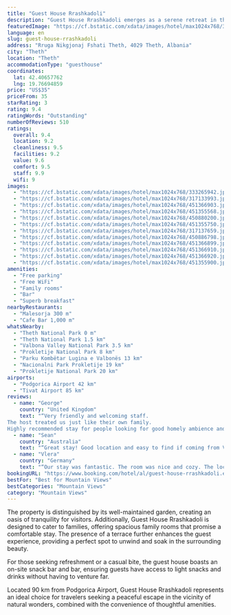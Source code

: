 ```yaml
---
title: "Guest House Rrashkadoli"
description: "Guest House Rrashkadoli emerges as a serene retreat in the heart of Theth, located within the picturesque Shkoder County region and a stone's throw from the breathtaking Theth National Park."
featuredImage: "https://cf.bstatic.com/xdata/images/hotel/max1024x768/333265942.jpg?k=4f2ba447ad36e13a3d451c09c4179eb7e3bb88cc80a34cb9b060821f02d9496d&o=&hp=1"
language: en
slug: guest-house-rrashkadoli
address: "Rruga Nikgjonaj Fshati Theth, 4029 Theth, Albania"
city: "Theth"
location: "Theth"
accommodationType: "guesthouse"
coordinates:
  lat: 42.40657762
  lng: 19.76694859
price: "US$35"
priceFrom: 35
starRating: 3
rating: 9.4
ratingWords: "Outstanding"
numberOfReviews: 510
ratings:
  overall: 9.4
  location: 9.2
  cleanliness: 9.5
  facilities: 9.2
  value: 9.6
  comfort: 9.5
  staff: 9.9
  wifi: 9
images:
  - "https://cf.bstatic.com/xdata/images/hotel/max1024x768/333265942.jpg?k=4f2ba447ad36e13a3d451c09c4179eb7e3bb88cc80a34cb9b060821f02d9496d&o=&hp=1"
  - "https://cf.bstatic.com/xdata/images/hotel/max1024x768/317133993.jpg?k=4591216d5bf4f338b7fda6945b815a4b30dd2ee959d8e800ded1fb8c6b110706&o=&hp=1"
  - "https://cf.bstatic.com/xdata/images/hotel/max1024x768/451366903.jpg?k=7fad65f49d9ec91fa7bd08357b74f734506f8c4409fca7e6e1f781f13ca40aef&o=&hp=1"
  - "https://cf.bstatic.com/xdata/images/hotel/max1024x768/451355568.jpg?k=01daa409d18c643c57b2535a7ca8b1af3f7d404b7db373ba65b409df1c4739c4&o=&hp=1"
  - "https://cf.bstatic.com/xdata/images/hotel/max1024x768/450880200.jpg?k=14a34c05ce9db6ef987b9712ebd6572b788d371b8777cae30495e2071f9f6b86&o=&hp=1"
  - "https://cf.bstatic.com/xdata/images/hotel/max1024x768/451355750.jpg?k=7b0c764d1e87abcf6ea4aacc5bd0fb7d3ea3e44f4537fda0d49781c103ed3c35&o=&hp=1"
  - "https://cf.bstatic.com/xdata/images/hotel/max1024x768/317137659.jpg?k=62eed10ca42ab80775034eb08c50697879ad0eb90fa4ca4cc1dc18ebb38a8fab&o=&hp=1"
  - "https://cf.bstatic.com/xdata/images/hotel/max1024x768/450886798.jpg?k=20bd07b47b2c24be97e8abc4247cf60fa17859c0745057022483d4ac8e5791cf&o=&hp=1"
  - "https://cf.bstatic.com/xdata/images/hotel/max1024x768/451366899.jpg?k=426cce0476f729a9563cf04e3b649998714a8276234bf1a43639d3addb12b820&o=&hp=1"
  - "https://cf.bstatic.com/xdata/images/hotel/max1024x768/451366910.jpg?k=97f8c1c3752c842726168a7d84c3f3b02623ed96d59ce65c50aaee6a63b4576c&o=&hp=1"
  - "https://cf.bstatic.com/xdata/images/hotel/max1024x768/451366920.jpg?k=5d50c9beacc7d4b69334f7acc44a5ee6818b38186d7e724a2efcd429c128eb24&o=&hp=1"
  - "https://cf.bstatic.com/xdata/images/hotel/max1024x768/451355900.jpg?k=2d10fa44fe5cc3a8a52fc1f4d0370ca548c98c9e7ab2530a6dc05f440d809af3&o=&hp=1"
amenities:
  - "Free parking"
  - "Free WiFi"
  - "Family rooms"
  - "Bar"
  - "Superb breakfast"
nearbyRestaurants:
  - "Malesorja 300 m"
  - "Cafe Bar 1,000 m"
whatsNearby:
  - "Theth National Park 0 m"
  - "Theth National Park 1.5 km"
  - "Valbona Valley National Park 3.5 km"
  - "Prokletije National Park 8 km"
  - "Parku Kombëtar Lugina e Valbonës 13 km"
  - "Nacionalni Park Prokletije 19 km"
  - "Prokletije National Park 20 km"
airports:
  - "Podgorica Airport 42 km"
  - "Tivat Airport 85 km"
reviews:
  - name: "George"
    country: "United Kingdom"
    text: "“Very friendly and welcoming staff.
The host treated us just like their own family.
Highly recommended stay for people looking for good homely ambience and food was awesome!”"
  - name: "Sean"
    country: "Australia"
    text: "“Great stay! Good location and easy to find if coming from Valbona hike. The place was comfortable and had yummy home cooked meals by friendly hosts. I’d stay here again!”"
  - name: "Vlera"
    country: "Germany"
    text: "“Our stay was fantastic. The room was nice and cozy. The location was perfect: nice and quiet, away from the most frequented places. The food was great for nice prices. And the best part the host. She was very warm and welcoming, and also very...”"
bookingURL: "https://www.booking.com/hotel/al/guest-house-rrashkadoli.en-gb.html?aid=8035640"
bestFor: "Best for Mountain Views"
bestCategories: "Mountain Views"
category: "Mountain Views"
---
```


The property is distinguished by its well-maintained garden, creating an oasis of tranquility for visitors. Additionally, Guest House Rrashkadoli is designed to cater to families, offering spacious family rooms that promise a comfortable stay. The presence of a terrace further enhances the guest experience, providing a perfect spot to unwind and soak in the surrounding beauty.

For those seeking refreshment or a casual bite, the guest house boasts an on-site snack bar and bar, ensuring guests have access to light snacks and drinks without having to venture far.

Located 90 km from Podgorica Airport, Guest House Rrashkadoli represents an ideal choice for travelers seeking a peaceful escape in the vicinity of natural wonders, combined with the convenience of thoughtful amenities.